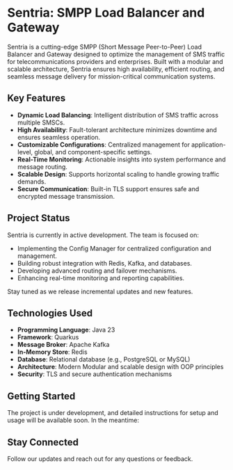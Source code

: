 # Sentria: SMPP Load Balancer and Gateway

Sentria is a cutting-edge SMPP (Short Message Peer-to-Peer) Load Balancer and Gateway designed to optimize the management of SMS traffic for telecommunications providers and enterprises. Built with a modular and scalable architecture, Sentria ensures high availability, efficient routing, and seamless message delivery for mission-critical communication systems.

## Key Features

- **Dynamic Load Balancing**: Intelligent distribution of SMS traffic across multiple SMSCs.
- **High Availability**: Fault-tolerant architecture minimizes downtime and ensures seamless operation.
- **Customizable Configurations**: Centralized management for application-level, global, and component-specific settings.
- **Real-Time Monitoring**: Actionable insights into system performance and message routing.
- **Scalable Design**: Supports horizontal scaling to handle growing traffic demands.
- **Secure Communication**: Built-in TLS support ensures safe and encrypted message transmission.

## Project Status

Sentria is currently in active development. The team is focused on:

- Implementing the Config Manager for centralized configuration and management.
- Building robust integration with Redis, Kafka, and databases.
- Developing advanced routing and failover mechanisms.
- Enhancing real-time monitoring and reporting capabilities.

Stay tuned as we release incremental updates and new features.

## Technologies Used

- **Programming Language**: Java 23
- **Framework**: Quarkus
- **Message Broker**: Apache Kafka
- **In-Memory Store**: Redis
- **Database**: Relational database (e.g., PostgreSQL or MySQL)
- **Architecture**: Modern Modular and scalable design with OOP principles
- **Security**: TLS and secure authentication mechanisms

## Getting Started

The project is under development, and detailed instructions for setup and usage will be available soon. In the meantime:


## Stay Connected

Follow our updates and reach out for any questions or feedback.
